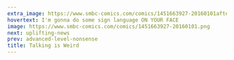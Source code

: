```yaml
---
extra_image: https://www.smbc-comics.com/comics/1451663927-20160101after.png
hovertext: I'm gonna do some sign language ON YOUR FACE
image: https://www.smbc-comics.com/comics/1451663927-20160101.png
next: uplifting-news
prev: advanced-level-nonsense
title: Talking is Weird
---
```

